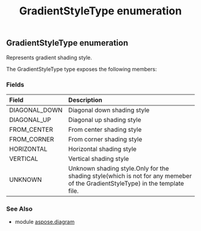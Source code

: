 ﻿---
title: GradientStyleType enumeration
second_title: Aspose.Diagram for Python via .NET API References
description: 
type: docs
weight: 3020
url: /python-net/aspose.diagram/gradientstyletype/
is_root: false
---

## GradientStyleType enumeration

Represents gradient shading style.



The GradientStyleType type exposes the following members:

### Fields
| Field | Description |
| :- | :- |
| DIAGONAL_DOWN | Diagonal down shading style |
| DIAGONAL_UP | Diagonal up shading style |
| FROM_CENTER | From center shading style |
| FROM_CORNER | From corner shading style |
| HORIZONTAL | Horizontal shading style |
| VERTICAL | Vertical shading style |
| UNKNOWN | Unknown shading style.Only for the shading style(which is not for any memeber of the GradientStyleType) in the template file. |


### See Also

* module [aspose.diagram](../)
